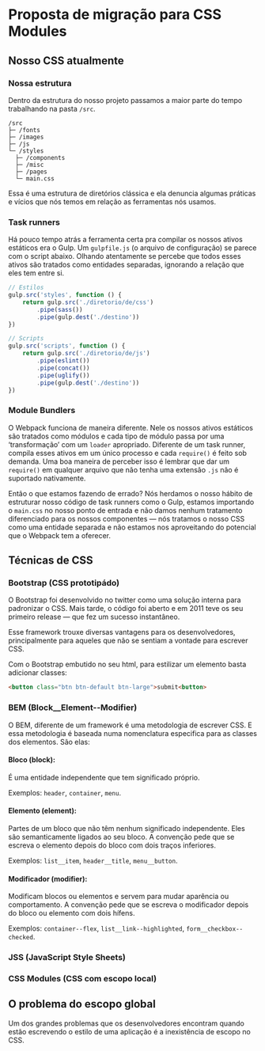 # Proposta de migração para CSS Modules

## Nosso CSS atualmente

### Nossa estrutura

Dentro da estrutura do nosso projeto passamos a maior parte do tempo trabalhando na pasta `/src`.

```
/src
├─ /fonts
├─ /images
├─ /js
└─ /styles
  ├─ /components
  ├─ /misc
  ├─ /pages
  └─ main.css
```

Essa é uma estrutura de diretórios clássica e ela denuncia algumas práticas e vícios que nós temos em relação as ferramentas nós usamos.

### Task runners

Há pouco tempo atrás a ferramenta certa pra compilar os nossos ativos estáticos era o Gulp. Um `gulpfile.js` (o arquivo de configuração) se parece com o script abaixo. Olhando atentamente se percebe que todos esses ativos são tratados como entidades separadas, ignorando a relação que eles tem entre si.

```js
// Estilos
gulp.src('styles', function () {
    return gulp.src('./diretorio/de/css')
        .pipe(sass())
        .pipe(gulp.dest('./destino'))
})

// Scripts
gulp.src('scripts', function () {
    return gulp.src('./diretorio/de/js')
        .pipe(eslint())
        .pipe(concat())
        .pipe(uglify())
        .pipe(gulp.dest('./destino'))
})
```


### Module Bundlers

O Webpack funciona de maneira diferente. Nele os nossos ativos estáticos são tratados como módulos e cada tipo de módulo passa por uma ‘transformação’ com um `loader` apropriado. Diferente de um task runner, compila esses ativos em um único processo e cada `require()` é feito sob demanda. Uma boa maneira de perceber isso é lembrar que dar um `require()` em qualquer arquivo que não tenha uma extensão `.js` não é suportado nativamente.

Então o que estamos fazendo de errado? Nós herdamos o nosso hábito de estruturar nosso código de task runners como o Gulp, estamos importando o `main.css` no nosso ponto de entrada e não damos nenhum tratamento diferenciado para os nossos componentes — nós tratamos o nosso CSS como uma entidade separada e não estamos nos aproveitando do potencial que o Webpack tem a oferecer.

## Técnicas de CSS

### Bootstrap (CSS prototipádo)

O Bootstrap foi desenvolvido no twitter como uma solução interna para padronizar o CSS. Mais tarde, o código foi aberto e em 2011 teve os seu primeiro release — que fez um sucesso instantâneo.

Esse framework trouxe diversas vantagens para os desenvolvedores, principalmente para aqueles que não se sentiam a vontade para escrever CSS.

Com o Bootstrap embutido no seu html, para estilizar um elemento  basta adicionar classes:

```html
<button class="btn btn-default btn-large">submit<button>
```

### BEM (Block__Element--Modifier)

O BEM, diferente de um framework é uma metodologia de escrever CSS. E essa metodologia é baseada numa nomenclatura especifica para as classes dos elementos. São elas:

#### Bloco (block):

É uma entidade independente que tem significado próprio. 

Exemplos: `header`, `container`, `menu`.

#### Elemento (element):

Partes de um bloco que não têm nenhum significado independente. Eles são semanticamente ligados ao seu bloco. A convenção pede que se escreva o elemento depois do bloco com dois traços inferiores.

Exemplos: `list__item`, `header__title`, `menu__button`.

#### Modificador (modifier):

Modificam blocos ou elementos e servem para mudar aparência ou comportamento. A convenção pede que se escreva o modificador depois do bloco ou elemento com dois hífens.

Exemplos: `container--flex`, `list__link--highlighted`, `form__checkbox--checked`.

### JSS (JavaScript Style Sheets)

### CSS Modules (CSS com escopo local)


## O problema do escopo global

Um dos grandes problemas que os desenvolvedores encontram quando estão escrevendo o estilo de uma aplicação é a inexistência de escopo no CSS.





